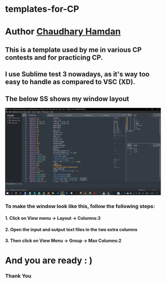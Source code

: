 # templates-for-CP
# Author <a href="https://chaudharyhamdan.me/">Chaudhary Hamdan </a>
## This is a template used by me in various CP contests and for practicing CP.
## I use Sublime test 3 nowadays, as it's way too easy to handle as compared to VSC (XD).
## The below SS shows my window layout
<img src="https://github.com/hamdan-codes/templates-for-CP/blob/main/Template-SS%20.png?raw=true" alt="CP Window Look" width="800">

### To make the window look like this, follow the following steps:
#### 1. Click on View menu -> Layout -> Columns:3
#### 2. Open the input and output text files in the two extra columns
#### 3. Then click on View Menu -> Group -> Max Columns:2

# And you are ready : )

### Thank You
